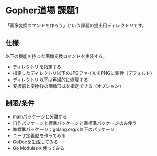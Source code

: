 # Gopher道場 課題1
「画像変換コマンドを作ろう」という課題の提出用ディレクトリです。

## 仕様
以下の機能を持った画像変換コマンドを実装する。

 * ディレクトリを指定する
 * 指定したディレクトリ以下のJPGファイルをPNGに変換（デフォルト）
 * ディレクトリ以下は再帰的に処理する
 * 変換前と変換後の画像形式を指定できる（オプション）

## 制限/条件

 * mainパッケージと分離する
 * 自作パッケージと標準パッケージと準標準パッケージのみ使う
 * 準標準パッケージ：golang.org/x以下のパッケージ
 * ユーザ定義型を作ってみる
 * GoDocを生成してみる
 * Go Modulesを使ってみる
